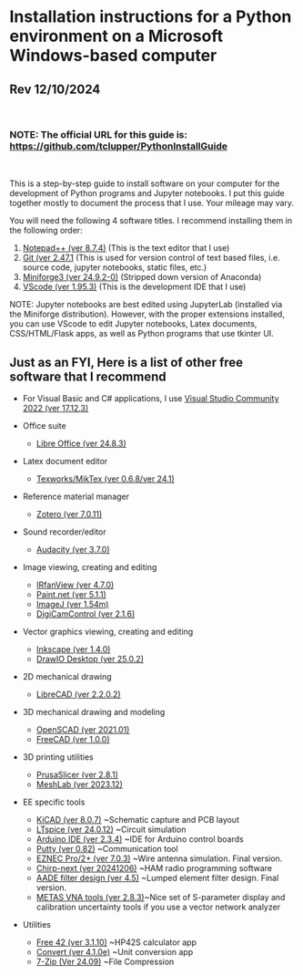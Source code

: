 # Installation instructions for a Python environment on a Microsoft Windows-based computer

## Rev 12/10/2024 
<br>

### NOTE: The official URL for this guide is:  https://github.com/tclupper/PythonInstallGuide 
<br>

This is a step-by-step guide to install software on your computer for the development of Python programs and Jupyter notebooks.  I put this guide together mostly to document the process that I use.  Your mileage may vary.

You will need the following 4 software titles. I recommend installing them in the following order:

1) [Notepad++ (ver 8.7.4)](NotepadPlusPlus.md) (This is the text editor that I use)
2) [Git (ver 2.47.1](Git.md)  (This is used for version control of text based files, i.e. source code, jupyter notebooks, static files, etc.)
3) [Miniforge3 (ver 24.9.2-0)](Miniforge.md)  (Stripped down version of Anaconda)
4) [VScode (ver 1.95.3)](VScode.md)  (This is the development IDE that I use)

NOTE: Jupyter notebooks are best edited using JupyterLab (installed via the Miniforge distribution).  However, with the proper extensions installed, you can use VScode to edit Jupyter notebooks, Latex documents, CSS/HTML/Flask apps, as well as Python programs that use tkinter UI.

## Just as an FYI, Here is a list of other free software that I recommend
* For Visual Basic and C# applications, I use [Visual Studio Community 2022 (ver 17.12.3)](https://visualstudio.microsoft.com/vs/community)

* Office suite

    * [Libre Office (ver 24.8.3)](https://www.libreoffice.org)
* Latex document editor
    * [Texworks/MikTex (ver 0.6.8/ver 24.1)](https://miktex.org/download)
* Reference material manager
    * [Zotero (ver 7.0.11)](https://www.zotero.org/download/)
* Sound recorder/editor
    * [Audacity (ver 3.7.0)](https://www.audacityteam.org)
* Image viewing, creating and editing
    * [IRfanView (ver 4.7.0)](https://www.irfanview.com)
    * [Paint.net (ver 5.1.1)](https://www.getpaint.net)
    * [ImageJ (ver 1.54m)](https://imagej.net/)
    * [DigiCamControl (ver 2.1.6)](https://www.digicamcontrol.com/download)
* Vector graphics viewing, creating and editing
    * [Inkscape (ver 1.4.0)](https://inkscape.org)
    * [DrawIO Desktop (ver 25.0.2)](https://github.com/jgraph/drawio-desktop/releases)
* 2D mechanical drawing
    * [LibreCAD (ver 2.2.0.2)](https://github.com/LibreCAD/LibreCAD/releases)
* 3D mechanical drawing and modeling
    * [OpenSCAD (ver 2021.01)](https://openscad.org/downloads.html)
    * [FreeCAD (ver 1.0.0)](https://www.freecadweb.org)
* 3D printing utilities
    * [PrusaSlicer (ver 2.8.1)](https://www.prusa3d.com/prusaslicer)
    * [MeshLab (ver 2023.12)](https://www.meshlab.net/#download)
* EE specific tools
    * [KiCAD (ver 8.0.7)](https://kicad.org/download/windows/) ~Schematic capture and PCB layout
    * [LTspice (ver 24.0.12)](https://www.analog.com/en/design-center/design-tools-and-calculators/ltspice-simulator.html) ~Circuit simulation
    * [Arduino IDE (ver 2.3.4)](https://www.arduino.cc/en/software) ~IDE for Arduino control boards
    * [Putty (ver 0.82)](https://www.putty.org) ~Communication tool
    * [EZNEC Pro/2+ (ver 7.0.3)](https://www.eznec.com/) ~Wire antenna simulation. Final version.
    * [Chirp-next (ver 20241206)](https://chirp.danplanet.com/projects/chirp/wiki/Download) ~HAM radio programming software
    * [AADE filter design (ver 4.5)](http://www.ke5fx.com/aadeflt.htm) ~Lumped element filter design. Final version.
    * [METAS VNA tools (ver 2.8.3)](https://www.metas.ch/metas/en/home/fabe/hochfrequenz/vna-tools.html)~Nice set of S-parameter display and calibration uncertainty tools if you use a vector network analyzer
* Utilities
    * [Free 42 (ver 3.1.10)](https://thomasokken.com/free42/) ~HP42S calculator app
    * [Convert (ver 4.1.0e)](https://joshmadison.com/convert-for-windows/) ~Unit conversion app
    * [7-Zip (Ver 24.09)](https://www.7-zip.org/) ~File Compression